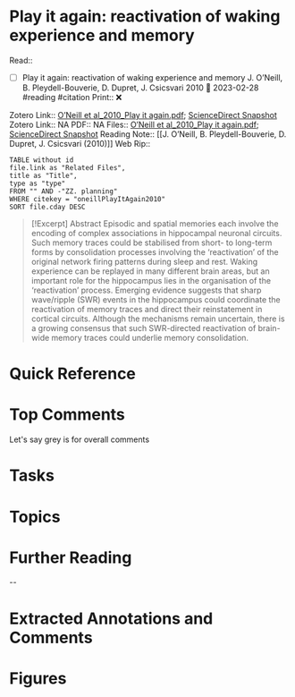 

# Play it again: reactivation of waking experience and memory
Read:: 
- [ ] Play it again: reactivation of waking experience and memory J. O’Neill, B. Pleydell-Bouverie, D. Dupret, J. Csicsvari 2010 🛫 2023-02-28 #reading #citation
Print::  ❌

Zotero Link:: [O’Neill et al_2010_Play it again.pdf](zotero://open-pdf/library/items/PAAW3I78); [ScienceDirect Snapshot](zotero://open-pdf/library/items/AX9VGEY8)
Zotero Link:: NA
PDF:: NA
Files:: [O’Neill et al_2010_Play it again.pdf](file:///C:%5CUsers%5Cmichaelt%5CInsync%5Cm@tarlton.info%5CGoogle%20Drive%5C06.%20Zotero%5Cstorage_new%5CTrends%20in%20Neurosciences_2010%5CO%E2%80%99Neill%20et%20al_2010_Play%20it%20again.pdf); [ScienceDirect Snapshot](file:///C:%5CUsers%5Cmichaelt%5CInsync%5Cm@tarlton.info%5CGoogle%20Drive%5C06.%20Zotero%5Cstorage%5CAX9VGEY8%5CS0166223610000172.html)
Reading Note:: [[J. O’Neill, B. Pleydell-Bouverie, D. Dupret, J. Csicsvari (2010)]]
Web Rip:: 

```dataview
TABLE without id
file.link as "Related Files",
title as "Title",
type as "type"
FROM "" AND -"ZZ. planning"
WHERE citekey = "oneillPlayItAgain2010" 
SORT file.cday DESC
```


> [!Excerpt] Abstract
> Episodic and spatial memories each involve the encoding of complex associations in hippocampal neuronal circuits. Such memory traces could be stabilised from short- to long-term forms by consolidation processes involving the ‘reactivation’ of the original network firing patterns during sleep and rest. Waking experience can be replayed in many different brain areas, but an important role for the hippocampus lies in the organisation of the ‘reactivation’ process. Emerging evidence suggests that sharp wave/ripple (SWR) events in the hippocampus could coordinate the reactivation of memory traces and direct their reinstatement in cortical circuits. Although the mechanisms remain uncertain, there is a growing consensus that such SWR-directed reactivation of brain-wide memory traces could underlie memory consolidation.


# Quick Reference

# Top Comments

Let's say grey is for overall comments

# Tasks

# Topics


# Further Reading 
 

--
# Extracted Annotations and Comments


# Figures